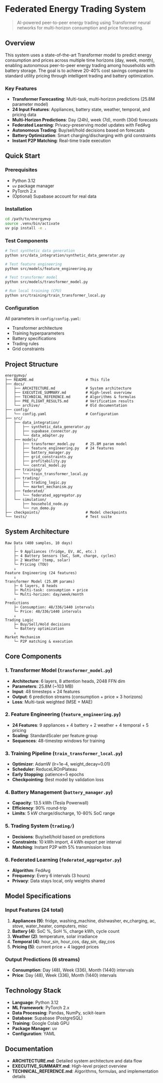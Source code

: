 # Federated Energy Trading System

> AI-powered peer-to-peer energy trading using Transformer neural networks for multi-horizon consumption and price forecasting.

## Overview

This system uses a state-of-the-art Transformer model to predict energy consumption and prices across multiple time horizons (day, week, month), enabling autonomous peer-to-peer energy trading among households with battery storage. The goal is to achieve 20-40% cost savings compared to standard utility pricing through intelligent trading and battery optimization.

### Key Features

- **Transformer Forecasting**: Multi-task, multi-horizon predictions (25.8M parameter model)
- **24 Input Features**: Appliances, battery state, weather, temporal, and pricing data
- **Multi-Horizon Predictions**: Day (24h), week (7d), month (30d) forecasts
- **Federated Learning**: Privacy-preserving model updates with FedAvg
- **Autonomous Trading**: Buy/sell/hold decisions based on forecasts
- **Battery Optimization**: Smart charging/discharging with grid constraints
- **Instant P2P Matching**: Real-time trade execution

## Quick Start

### Prerequisites

- Python 3.12
- `uv` package manager
- PyTorch 2.x
- (Optional) Supabase account for real data

### Installation

```bash
cd /path/to/energymvp
source .venv/bin/activate
uv pip install -e .
```

### Test Components

```bash
# Test synthetic data generation
python src/data_integration/synthetic_data_generator.py

# Test feature engineering
python src/models/feature_engineering.py

# Test transformer model
python src/models/transformer_model.py

# Run local training (CPU)
python src/training/train_transformer_local.py
```

### Configuration

All parameters in `config/config.yaml`:  

- Transformer architecture  
- Training hyperparameters  
- Battery specifications  
- Trading rules  
- Grid constraints

## Project Structure

```
energymvp/
├── README.md                        # This file
├── docs/
│   ├── ARCHITECTURE.md              # System architecture
│   ├── EXECUTIVE_SUMMARY.md         # High-level overview
│   ├── TECHNICAL_REFERENCE.md       # Algorithms & formulas
│   ├── PRE_FLIGHT_RESULTS.md        # Verification results
│   └── archive/                     # Old documentation
├── config/
│   └── config.yaml                  # Configuration
├── src/
│   ├── data_integration/
│   │   ├── synthetic_data_generator.py
│   │   ├── supabase_connector.py
│   │   └── data_adapter.py
│   ├── models/
│   │   ├── transformer_model.py     # 25.8M param model
│   │   ├── feature_engineering.py   # 24 features
│   │   ├── battery_manager.py
│   │   ├── grid_constraints.py
│   │   ├── profitability.py
│   │   └── central_model.py
│   ├── training/
│   │   └── train_transformer_local.py
│   ├── trading/
│   │   ├── trading_logic.py
│   │   └── market_mechanism.py
│   ├── federated/
│   │   └── federated_aggregator.py
│   └── simulation/
│       ├── household_node.py
│       └── run_demo.py
├── checkpoints/                     # Model checkpoints
└── tests/                           # Test suite
```

## System Architecture

```
Raw Data (480 samples, 10 days)
    │
    ├─ 9 Appliances (fridge, EV, AC, etc.)
    ├─ 4 Battery Sensors (SoC, SoH, charge, cycles)
    ├─ 2 Weather (temp, solar)
    └─ Pricing (TOU)
    ↓
Feature Engineering (24 features)
    ↓
Transformer Model (25.8M params)
    ├─ 6 layers, 8 heads
    ├─ Multi-task: consumption + price
    └─ Multi-horizon: day/week/month
    ↓
Predictions
    ├─ Consumption: 48/336/1440 intervals
    └─ Price: 48/336/1440 intervals
    ↓
Trading Logic
    ├─ Buy/Sell/Hold decisions
    └─ Battery optimization
    ↓
Market Mechanism
    └─ P2P matching & execution
```

## Core Components

### 1. Transformer Model (`transformer_model.py`)

- **Architecture**: 6 layers, 8 attention heads, 2048 FFN dim
- **Parameters**: 25.8M (~103 MB)
- **Input**: 48 timesteps × 24 features
- **Output**: 6 prediction streams (consumption + price × 3 horizons)
- **Loss**: Multi-task weighted (MSE + MAE)

### 2. Feature Engineering (`feature_engineering.py`)

- **24 Features**: 9 appliances + 4 battery + 2 weather + 4 temporal + 5 pricing
- **Scaling**: StandardScaler per feature group
- **Sequences**: 48-timestep windows for training

### 3. Training Pipeline (`train_transformer_local.py`)

- **Optimizer**: AdamW (lr=1e-4, weight_decay=0.01)
- **Scheduler**: ReduceLROnPlateau
- **Early Stopping**: patience=5 epochs
- **Checkpointing**: Best model by validation loss

### 4. Battery Management (`battery_manager.py`)

- **Capacity**: 13.5 kWh (Tesla Powerwall)
- **Efficiency**: 90% round-trip
- **Limits**: 5 kW charge/discharge, 10-80% SoC range

### 5. Trading System (`trading/`)

- **Decisions**: Buy/sell/hold based on predictions
- **Constraints**: 10 kWh import, 4 kWh export per interval
- **Matching**: Instant P2P with 5% transmission loss

### 6. Federated Learning (`federated_aggregator.py`)

- **Algorithm**: FedAvg
- **Frequency**: Every 6 intervals (3 hours)
- **Privacy**: Data stays local, only weights shared

## Model Specifications

### Input Features (24 total)

1. **Appliances (9)**: fridge, washing_machine, dishwasher, ev_charging, ac, stove, water_heater, computers, misc
2. **Battery (4)**: SoC %, SoH %, charge kWh, cycle count
3. **Weather (2)**: temperature, solar irradiance
4. **Temporal (4)**: hour_sin, hour_cos, day_sin, day_cos
5. **Pricing (5)**: current price + 4 lagged prices

### Output Predictions (6 streams)

- **Consumption**: Day (48), Week (336), Month (1440) intervals
- **Price**: Day (48), Week (336), Month (1440) intervals

## Technology Stack

- **Language**: Python 3.12
- **ML Framework**: PyTorch 2.x
- **Data Processing**: Pandas, NumPy, scikit-learn
- **Database**: Supabase (PostgreSQL)
- **Training**: Google Colab GPU
- **Package Manager**: uv
- **Configuration**: YAML

## Documentation

- **ARCHITECTURE.md**: Detailed system architecture and data flow
- **EXECUTIVE_SUMMARY.md**: High-level project overview
- **TECHNICAL_REFERENCE.md**: Algorithms, formulas, and implementation details
